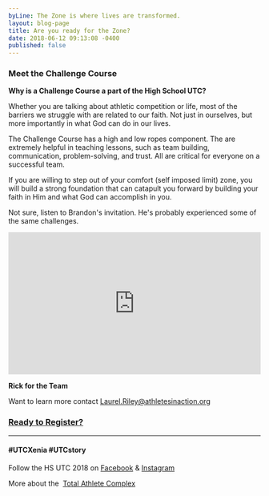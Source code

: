 ```yaml
---
byLine: The Zone is where lives are transformed.
layout: blog-page
title: Are you ready for the Zone?
date: 2018-06-12 09:13:08 -0400
published: false
---
```

### Meet the Challenge Course

**Why is a Challenge Course a part of the High School UTC?**

Whether you are talking about athletic competition or life, most of the barriers we struggle with are related to our faith. Not just in ourselves, but more importantly in what God can do in our lives.

The Challenge Course has a high and low ropes component. The are extremely helpful in teaching lessons, such as team building, communication, problem-solving, and trust.  All are critical for everyone on a successful team.

If you are willing to step out of your comfort (self imposed limit) zone, you will build a strong foundation that can catapult you forward by building your faith in Him and what God can accomplish in you.

Not sure, listen to Brandon's invitation.  He's probably experienced some of the same challenges.

<iframe width="504" height="284" src="https://www.youtube.com/embed/ACahdq_KkXE" frameborder="0" allow="autoplay; encrypted-media" allowfullscreen></iframe>

**Rick for the Team**

Want to learn more contact [Laurel.Riley@athletesinaction.org](mailto:laurel.riley@athletesinaction.org)

### [**Ready to Register?**](https://my.athletesinaction.org/public/forms/SCRC-Camp.aspx)

---

#### **#UTCXenia     #UTCstory**

Follow the HS UTC 2018 on  [Facebook](https://www.facebook.com/aiatotalathletecomplex/) & [Instagram](https://www.instagram.com/aia_sports_complex/)

More about the  [Total Athlete Complex](http://www.aiasportscomplex.com/)